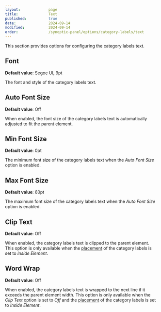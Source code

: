 ```yaml
---
layout:             page
title:              Text
published:          true
date:               2024-09-14
modified:           2024-09-14
order:              /synoptic-panel/options/category-labels/text
---
```

This section provides options for configuring the category labels text.

## Font

**Default value**: Segoe UI, 9pt

The font and style of the category labels text.

## Auto Font Size

**Default value**: Off

When enabled, the font size of the category labels text is automatically adjusted to fit the parent element.


## Min Font Size

**Default value**: 0pt

The minimum font size of the category labels text when the *Auto Font Size* option is enabled.

## Max Font Size

**Default value**: 60pt

The maximum font size of the category labels text when the *Auto Font Size* option is enabled.

## Clip Text

**Default value**: Off

When enabled, the category labels text is clipped to the parent element. This option is only available when the [placement](position.md) of the category labels is set to *Inside Element*.

## Word Wrap

**Default value**: Off

When enabled, the category labels text is wrapped to the next line if it exceeds the parent element width. This option is only available when the *Clip Text* option is set to *Off* and the [placement](position.md) of the category labels is set to *Inside Element*.